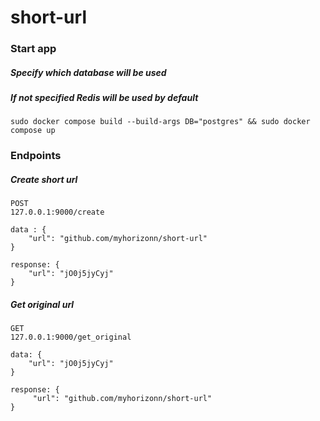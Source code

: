 # short-url

### Start app
##### Specify which database will be used
##### If not specified Redis will be used by default
```
sudo docker compose build --build-args DB="postgres" && sudo docker compose up
```

### Endpoints
##### Create short url
```
POST
127.0.0.1:9000/create

data : {
    "url": "github.com/myhorizonn/short-url"
}

response: {
    "url": "jO0j5jyCyj"
}
```
##### Get original url
```
GET
127.0.0.1:9000/get_original

data: {
    "url": "jO0j5jyCyj"
}

response: {
     "url": "github.com/myhorizonn/short-url"
}
```
